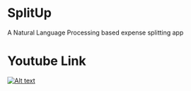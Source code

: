 # SplitUp
A Natural Language Processing based expense splitting app



# Youtube Link
[![Alt text](https://img.youtube.com/vi/BdBLGMfhgiI/0.jpg)](https://youtu.be/BdBLGMfhgiI)
